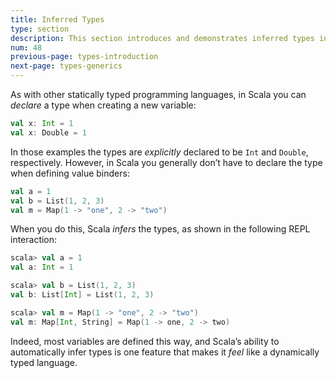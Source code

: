 ```yaml
---
title: Inferred Types
type: section
description: This section introduces and demonstrates inferred types in Scala 3
num: 48
previous-page: types-introduction
next-page: types-generics
---
```



As with other statically typed programming languages, in Scala you can _declare_ a type when creating a new variable:

```scala
val x: Int = 1
val x: Double = 1
```

In those examples the types are _explicitly_ declared to be `Int` and `Double`, respectively. However, in Scala you generally don’t have to declare the type when defining value binders:

```scala
val a = 1
val b = List(1, 2, 3)
val m = Map(1 -> "one", 2 -> "two")
```

When you do this, Scala _infers_ the types, as shown in the following REPL interaction:

```scala
scala> val a = 1
val a: Int = 1

scala> val b = List(1, 2, 3)
val b: List[Int] = List(1, 2, 3)

scala> val m = Map(1 -> "one", 2 -> "two")
val m: Map[Int, String] = Map(1 -> one, 2 -> two)
```

Indeed, most variables are defined this way, and Scala’s ability to automatically infer types is one feature that makes it _feel_ like a dynamically typed language.
